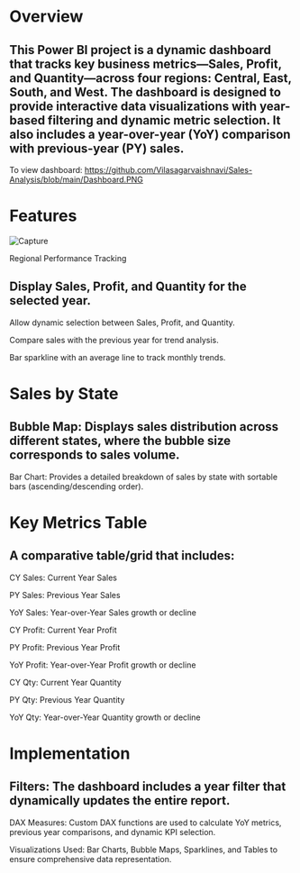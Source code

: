 # Overview

## This Power BI project is a dynamic dashboard that tracks key business metrics—Sales, Profit, and Quantity—across four regions: Central, East, South, and West. The dashboard is designed to provide interactive data visualizations with year-based filtering and dynamic metric selection. It also includes a year-over-year (YoY) comparison with previous-year (PY) sales.
To view dashboard: https://github.com/Vilasagarvaishnavi/Sales-Analysis/blob/main/Dashboard.PNG

# Features
![Capture](https://github.com/user-attachments/assets/8bdc9b66-4bfb-4678-b362-7209f8510c05)

Regional Performance Tracking

## Display Sales, Profit, and Quantity for the selected year.

Allow dynamic selection between Sales, Profit, and Quantity.

Compare sales with the previous year for trend analysis.

Bar sparkline with an average line to track monthly trends.

# Sales by State

## Bubble Map: Displays sales distribution across different states, where the bubble size corresponds to sales volume.

Bar Chart: Provides a detailed breakdown of sales by state with sortable bars (ascending/descending order).

# Key Metrics Table

## A comparative table/grid that includes:

CY Sales: Current Year Sales

PY Sales: Previous Year Sales

YoY Sales: Year-over-Year Sales growth or decline

CY Profit: Current Year Profit

PY Profit: Previous Year Profit

YoY Profit: Year-over-Year Profit growth or decline

CY Qty: Current Year Quantity

PY Qty: Previous Year Quantity

YoY Qty: Year-over-Year Quantity growth or decline

# Implementation

## Filters: The dashboard includes a year filter that dynamically updates the entire report.

DAX Measures: Custom DAX functions are used to calculate YoY metrics, previous year comparisons, and dynamic KPI selection.

Visualizations Used: Bar Charts, Bubble Maps, Sparklines, and Tables to ensure comprehensive data representation.
